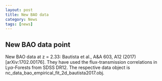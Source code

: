 ```yaml
---
layout: post
title: New BAO data
category: News
tags: [news]
---
```


## New BAO data point

New BAO data at z = 2.33: Bautista et al., A&A 603, A12 (2017) [arXiv:1702.00176]. 
They have used the flux-transmission correlations in Ly$\alpha$-Forests from SDSS DR12.
The respective data object is nc_data_bao_empirical_fit_2d_bautista2017.obj.

